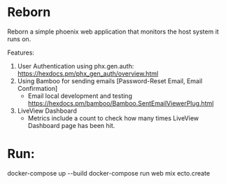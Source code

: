 # Reborn

Reborn a simple phoenix web application that monitors the host system it runs on.

Features:

1. User Authentication using phx.gen.auth: https://hexdocs.pm/phx_gen_auth/overview.html
2. Using Bamboo for sending emails [Password-Reset Email, Email Confirmation]
   - Email local development and testing https://hexdocs.pm/bamboo/Bamboo.SentEmailViewerPlug.html
3. LiveView Dashboard
   - Metrics include a count to check how many times LiveView Dashboard page has been hit.

# Run:

docker-compose up --build
docker-compose run web mix ecto.create

   <!-- 
   To start your Phoenix server:

- Install dependencies with `mix deps.get`
- Create and migrate your database with `mix ecto.setup`
- Install Node.js dependencies with `npm install` inside the `assets` directory
- Start Phoenix endpoint with `mix phx.server`

Now you can visit [`localhost:4000`](http://localhost:4000) from your browser.

Ready to run in production? Please [check our deployment guides](https://hexdocs.pm/phoenix/deployment.html).

## Learn more

- Official website: https://www.phoenixframework.org/
- Guides: https://hexdocs.pm/phoenix/overview.html
- Docs: https://hexdocs.pm/phoenix
- Forum: https://elixirforum.com/c/phoenix-forum
- Source: https://github.com/phoenixframework/phoenix -->
